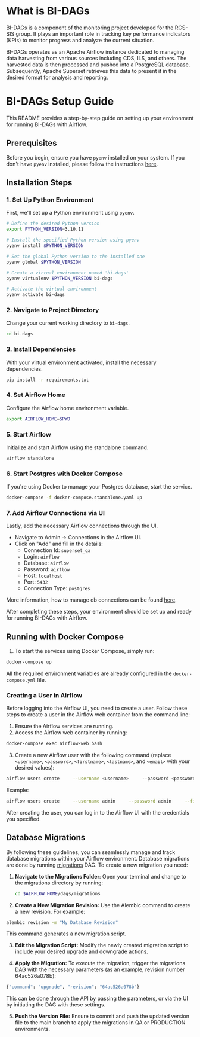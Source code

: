 # What is BI-DAGs

BI-DAGs is a component of the monitoring project developed for the RCS-SIS group. It plays an important role in tracking key performance indicators (KPIs) to monitor progress and analyze the current situation.

BI-DAGs operates as an Apache Airflow instance dedicated to managing data harvesting from various sources including CDS, ILS, and others. The harvested data is then processed and pushed into a PostgreSQL database. Subsequently, Apache Superset retrieves this data to present it in the desired format for analysis and reporting.

# BI-DAGs Setup Guide

This README provides a step-by-step guide on setting up your environment for running BI-DAGs with Airflow.

## Prerequisites

Before you begin, ensure you have `pyenv` installed on your system. If you don't have `pyenv` installed, please follow the instructions [here](https://github.com/pyenv/pyenv#installation).

## Installation Steps

### 1. Set Up Python Environment

First, we'll set up a Python environment using `pyenv`.

```sh
# Define the desired Python version
export PYTHON_VERSION=3.10.11

# Install the specified Python version using pyenv
pyenv install $PYTHON_VERSION

# Set the global Python version to the installed one
pyenv global $PYTHON_VERSION

# Create a virtual environment named 'bi-dags'
pyenv virtualenv $PYTHON_VERSION bi-dags

# Activate the virtual environment
pyenv activate bi-dags
```

### 2. Navigate to Project Directory

Change your current working directory to `bi-dags`.

```sh
cd bi-dags
```

### 3. Install Dependencies

With your virtual environment activated, install the necessary dependencies.

```sh
pip install -r requirements.txt
```

### 4. Set Airflow Home

Configure the Airflow home environment variable.

```sh
export AIRFLOW_HOME=$PWD
```

### 5. Start Airflow

Initialize and start Airflow using the standalone command.

```sh
airflow standalone
```

### 6. Start Postgres with Docker Compose

If you're using Docker to manage your Postgres database, start the service.

```sh
docker-compose -f docker-compose.standalone.yaml up
```

### 7. Add Airflow Connections via UI

Lastly, add the necessary Airflow connections through the UI.

- Navigate to Admin -> Connections in the Airflow UI.
- Click on "Add" and fill in the details:
  - Connection Id: `superset_qa`
  - Login: `airflow`
  - Database: `airflow`
  - Password: `airflow`
  - Host: `localhost`
  - Port: `5432`
  - Connection Type: `postgres`

More information, how to manage db connections can be found [here](https://airflow.apache.org/docs/apache-airflow/2.8.2/howto/connection.html).

After completing these steps, your environment should be set up and ready for running BI-DAGs with Airflow.

## Running with Docker Compose

1. To start the services using Docker Compose, simply run:

```sh
docker-compose up
```

All the required environment variables are already configured in the `docker-compose.yml` file.

### Creating a User in Airflow

Before logging into the Airflow UI, you need to create a user. Follow these steps to create a user in the Airflow web container from the command line:

1. Ensure the Airflow services are running.
2. Access the Airflow web container by running:

```sh
docker-compose exec airflow-web bash
```

3. Create a new Airflow user with the following command (replace `<username>`, `<password>`, `<firstname>`, `<lastname>`, and `<email>` with your desired values):

```sh
airflow users create     --username <username>     --password <password>     --firstname <firstname>     --lastname <lastname>     --role Admin     --email <email>
```

Example:

```sh
airflow users create     --username admin     --password admin     --firstname Admin     --lastname User     --role Admin     --email admin@example.com
```

After creating the user, you can log in to the Airflow UI with the credentials you specified.

## Database Migrations

By following these guidelines, you can seamlessly manage and track database migrations within your Airflow environment.
Database migrations are done by running [migrations](https://github.com/cern-sis/bi-dags/blob/main/dags/migrations/migrations.py) DAG.
To create a new migration you need:

1. **Navigate to the Migrations Folder**:
   Open your terminal and change to the migrations directory by running:
   ```bash
   cd $AIRFLOW_HOME/dags/migrations
   ```
2. **Create a New Migration Revision:**
   Use the Alembic command to create a new revision. For example:

```bash
alembic revision -m "My Database Revision"
```

This command generates a new migration script.

3. **Edit the Migration Script:**
   Modify the newly created migration script to include your desired upgrade and downgrade actions.

4. **Apply the Migration:**
   To execute the migration, trigger the migrations DAG with the necessary parameters (as an example, revision number 64ac526a078b):

```python
{"command": "upgrade", "revision": "64ac526a078b"}
```

This can be done through the API by passing the parameters, or via the UI by initiating the DAG with these settings.

5. **Push the Version File:**
   Ensure to commit and push the updated version file to the main branch to apply the migrations in QA or PRODUCTION environments.
